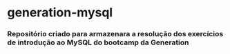 # generation-mysql

### Repositório criado para armazenara a resolução dos exercícios de introdução ao MySQL do bootcamp da Generation

